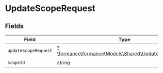 # UpdateScopeRequest


## Fields

| Field                                                                                             | Type                                                                                              | Required                                                                                          | Description                                                                                       |
| ------------------------------------------------------------------------------------------------- | ------------------------------------------------------------------------------------------------- | ------------------------------------------------------------------------------------------------- | ------------------------------------------------------------------------------------------------- |
| `updateScopeRequest`                                                                              | [?\formance\formance\Models\Shared\UpdateScopeRequest](../../models/shared/UpdateScopeRequest.md) | :heavy_minus_sign:                                                                                | N/A                                                                                               |
| `scopeId`                                                                                         | *string*                                                                                          | :heavy_check_mark:                                                                                | Scope ID                                                                                          |